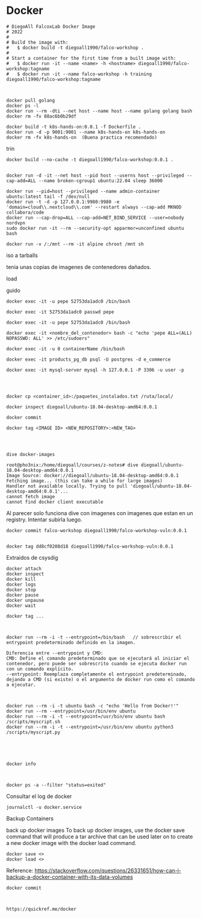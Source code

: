 # Docker


    # DiegoAll FalcoxLab Docker Image
    # 2022
    #
    # Build the image with:
    #   $ docker build -t diegoall1990/falco-workshop .
    #
    # Start a container for the first time from a built image with:
    #   $ docker run -it --name <name> -h <hostname> diegoall1990/falco-workshop:tagname
    #   $ docker run -it --name falco-workshop -h training diegoall1990/falco-workshop:tagname



    docker pull golang
    docker ps -l
    docker run --rm -dti --net host --name host --name golang golang bash
    docker rm -fv 88ac6b0b29df

    docker build -t k8s-hands-on:0.0.1 -f Dockerfile .
    docker run -d -p 9001:9001 --name k8s-hands-on k8s-hands-on
    docker rm -fv k8s-hands-on  (Buena practica recomendado)
    

trin

    docker build --no-cache -t diegoall1990/falco-workshop:0.0.1 .


    docker run -d -it --net host --pid host --userns host --privileged --cap-add=ALL --name broken-cgroup1 ubuntu:22.04 sleep 36000

    docker run --pid=host --privileged --name admin-container ubuntu:latest tail -f /dev/null
    docker run -t -d -p 127.0.0.1:9980:9980 -e 'domain=cloud\\.nextcloud\\.com' --restart always --cap-add MKNOD collabora/code
    docker run --cap-drop=ALL --cap-add=NET_BIND_SERVICE --user=nobody nordvpn
    sudo docker run -it --rm --security-opt apparmor=unconfined ubuntu bash

    docker run -v /:/mnt --rm -it alpine chroot /mnt sh 

iso a tarballs

tenia unas copias de imagenes de contenedores dañados.


load

guido



    docker exec -it -u pepe 52753da1adc0 /bin/bash

    docker exec -it 52753da1adc0 passwd pepe

    docker exec -it -u pepe 52753da1adc0 /bin/bash

    docker exec -it <nombre_del_contenedor> bash -c "echo 'pepe ALL=(ALL) NOPASSWD: ALL' >> /etc/sudoers"

    docker exec -it -u 0 containerName /bin/bash

    docker exec -it products_pg_db psql -U postgres -d e_commerce
    
    docker exec -it mysql-server mysql -h 127.0.0.1 -P 3306 -u user -p


    
    
    docker cp <container_id>:/paquetes_instalados.txt /ruta/local/

    docker inspect diegoall/ubuntu-18.04-desktop-amd64:0.0.1

    docker commit

    docker tag <IMAGE ID> <NEW_REPOSITORY>:<NEW_TAG>




    dive docker-images

    root@pho3nix:/home/diegoall/courses/z-notes# dive diegoall/ubuntu-18.04-desktop-amd64:0.0.1
    Image Source: docker://diegoall/ubuntu-18.04-desktop-amd64:0.0.1
    Fetching image... (this can take a while for large images)
    Handler not available locally. Trying to pull 'diegoall/ubuntu-18.04-desktop-amd64:0.0.1'...
    cannot fetch image
    cannot find docker client executable

Al parecer solo funciona dive con imagenes con imagenes que estan en un registry. Intentar subirla luego.



    docker commit falco-workshop diegoall1990/falco-workshop-vuln:0.0.1


    docker tag dd8cf0208d18 diegoall1990/falco-workshop-vuln:0.0.1



Extraidos de csysdig

    docker attach
    docker inspect
    docker kill
    docker logs
    docker stop
    docker pause
    docker unpause
    docker wait

    docker tag ...



    docker run --rm -i -t --entrypoint=/bin/bash   // sobrescribir el entrypoint predeterminado definido en la imagen.

    Diferencia entre --entrypoint y CMD:
    CMD: Define el comando predeterminado que se ejecutará al iniciar el contenedor, pero puede ser sobrescrito cuando se ejecuta docker run con un comando explícito.
    --entrypoint: Reemplaza completamente el entrypoint predeterminado, dejando a CMD (si existe) o el argumento de docker run como el comando a ejecutar.



    docker run --rm -i -t ubuntu bash -c "echo 'Hello from Docker!'"
    docker run --rm --entrypoint=/usr/bin/env ubuntu
    docker run --rm -i -t --entrypoint=/usr/bin/env ubuntu bash /scripts/myscript.sh
    docker run --rm -i -t --entrypoint=/usr/bin/env ubuntu python3 /scripts/myscript.py





    docker info



    docker ps -a --filter "status=exited"


Consultar el log de docker

    journalctl -u docker.service


Backup Containers


back up docker images
To back up docker images, use the docker save command that will produce a tar archive that can be used later on to create a new docker image with the docker load command.

    docker save <>
    docker load <>

Reference: https://stackoverflow.com/questions/26331651/how-can-i-backup-a-docker-container-with-its-data-volumes


    docker commit 



    https://quickref.me/docker